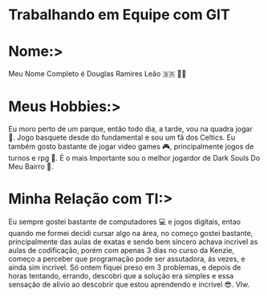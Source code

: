 # Trabalhando em Equipe com GIT

# Nome:> 

Meu Nome Completo é Douglas Ramires Leão 🇧🇷 🧟‍♂️

# Meus Hobbies:> 
 
 Eu moro perto de um parque, então todo dia, a tarde, vou na quadra jogar  
 🏀. Jogo basquete desde do fundamental e sou um fã dos Celtics. Eu também gosto  bastante de jogar video games 🎮, principalmente jogos de turnos e rpg 🎲. É o mais Importante sou o melhor jogardor de Dark Souls Do Meu Bairro 🥇.

 # Minha Relação com TI:>

   Eu sempre gostei bastante de computadores 💻 e jogos digitais, entao quando me formei decidi cursar algo na área, no começo gostei bastante, principalmente das aulas de exatas e sendo bem sincero achava incrivel as aulas de codificação, porém com apenas 3 dias no curso da Kenzie, começo a perceber que programação pode ser assutadora, ás vezes, e ainda sim incrivel. Só ontem fiquei preso em 3 problemas, e depois de horas tentando, errando, descobri que a solução era simples e essa sensação de alivio ao descobrir que estou aprendendo e incrivel 😎. Vlw.
